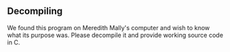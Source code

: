 Decompiling
----------
We found this program on Meredith Mally's computer and wish to know what its purpose was.  Please decompile it and provide working source code in C.  
